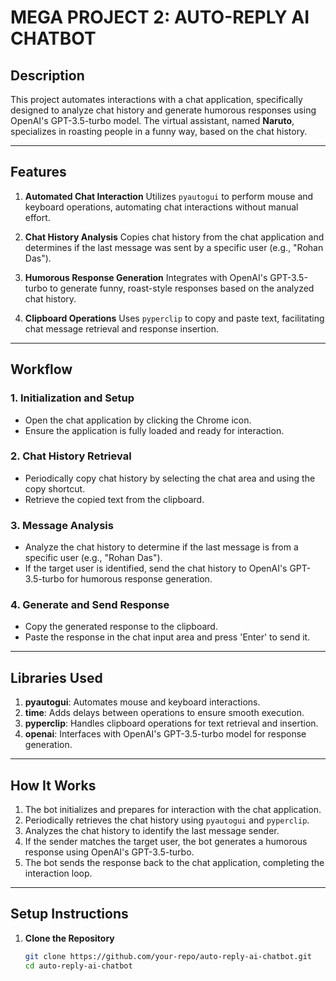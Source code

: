 # MEGA PROJECT 2: AUTO-REPLY AI CHATBOT

## Description

This project automates interactions with a chat application, specifically designed to analyze chat history and generate humorous responses using OpenAI's GPT-3.5-turbo model. The virtual assistant, named **Naruto**, specializes in roasting people in a funny way, based on the chat history.

---

## Features

1. **Automated Chat Interaction**
   Utilizes `pyautogui` to perform mouse and keyboard operations, automating chat interactions without manual effort.

2. **Chat History Analysis**
   Copies chat history from the chat application and determines if the last message was sent by a specific user (e.g., "Rohan Das").

3. **Humorous Response Generation**
   Integrates with OpenAI's GPT-3.5-turbo to generate funny, roast-style responses based on the analyzed chat history.

4. **Clipboard Operations**
   Uses `pyperclip` to copy and paste text, facilitating chat message retrieval and response insertion.

---

## Workflow

### 1. Initialization and Setup

* Open the chat application by clicking the Chrome icon.
* Ensure the application is fully loaded and ready for interaction.

### 2. Chat History Retrieval

* Periodically copy chat history by selecting the chat area and using the copy shortcut.
* Retrieve the copied text from the clipboard.

### 3. Message Analysis

* Analyze the chat history to determine if the last message is from a specific user (e.g., "Rohan Das").
* If the target user is identified, send the chat history to OpenAI's GPT-3.5-turbo for humorous response generation.

### 4. Generate and Send Response

* Copy the generated response to the clipboard.
* Paste the response in the chat input area and press 'Enter' to send it.

---

## Libraries Used

1. **pyautogui**: Automates mouse and keyboard interactions.
2. **time**: Adds delays between operations to ensure smooth execution.
3. **pyperclip**: Handles clipboard operations for text retrieval and insertion.
4. **openai**: Interfaces with OpenAI's GPT-3.5-turbo model for response generation.

---

## How It Works

1. The bot initializes and prepares for interaction with the chat application.
2. Periodically retrieves the chat history using `pyautogui` and `pyperclip`.
3. Analyzes the chat history to identify the last message sender.
4. If the sender matches the target user, the bot generates a humorous response using OpenAI's GPT-3.5-turbo.
5. The bot sends the response back to the chat application, completing the interaction loop.

---

## Setup Instructions

1. **Clone the Repository**

   ```bash
   git clone https://github.com/your-repo/auto-reply-ai-chatbot.git
   cd auto-reply-ai-chatbot
   ```
